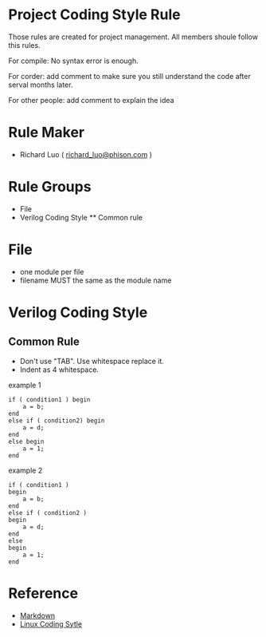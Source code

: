 
Project Coding Style Rule
=========================

Those rules are created for project management.
All members shoule follow this rules.


For compile: No syntax error is enough.


For corder: add comment to make sure you still understand the code after serval
months later.


For other people: add comment to explain the idea



Rule Maker
==========

* Richard Luo ( richard_luo@phison.com )

Rule Groups
===========

* File
* Verilog Coding Style
** Common rule

File
====

* one module per file
* filename MUST the same as the module name

Verilog Coding Style
====================

Common Rule
-----------

* Don't use "TAB". Use whitespace replace it.
* Indent as 4 whitespace.

example 1

    if ( condition1 ) begin
        a = b;
    end
    else if ( condition2) begin
        a = d;
    end
    else begin
        a = 1;
    end

example 2

    if ( condition1 )
    begin
        a = b;
    end
    else if ( condition2 )
    begin
        a = d;
    end
    else
    begin
        a = 1;
    end



Reference
=========

* [Markdown](http://markdown.tw)
* [Linux Coding Sytle](http://lxr.linux.no/linux/Documentation/CodingStyle)


